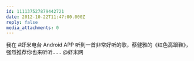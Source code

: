 ```yaml
---
id: 111137527879442721
date: 2012-10-22T11:47:00.000Z
reply: false
media_attachments: 0
---
```


我在 #虾米电台 Android APP 听到一首非常好听的歌，蔡健雅的《红色高跟鞋》，强烈推荐你也来听听…… @虾米网 ​​​​

